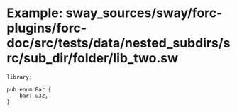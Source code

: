# Example: sway_sources/sway/forc-plugins/forc-doc/src/tests/data/nested_subdirs/src/sub_dir/folder/lib_two.sw

```sway
library;

pub enum Bar {
    bar: u32,
}

```

